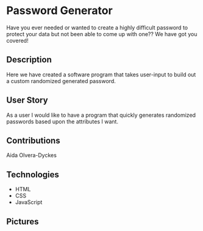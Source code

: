 # Password Generator

Have you ever needed or wanted to create a highly difficult password to protect your data but not been able to come up with one?? We have got you covered!

## Description

Here we have created a software program that takes user-input to build out a custom randomized generated password.

## User Story

As a user I would like to have a program that quickly generates randomized passwords based upon the attributes I want.

## Contributions

Aida Olvera-Dyckes

## Technologies

* HTML
* CSS
* JavaScript

## Pictures



